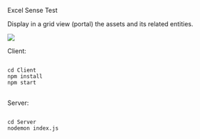 Excel Sense Test

Display in a grid view (portal) the assets and its related entities.

<div>
  <img src="https://i.ibb.co/3vddpXT/endpoints.jpg">
  </img>
</div>

Client:
<pre>
<code>
cd Client
npm install
npm start
</code>
</pre>

Server:
<pre>
<code>
cd Server
nodemon index.js
</code>
</pre>
